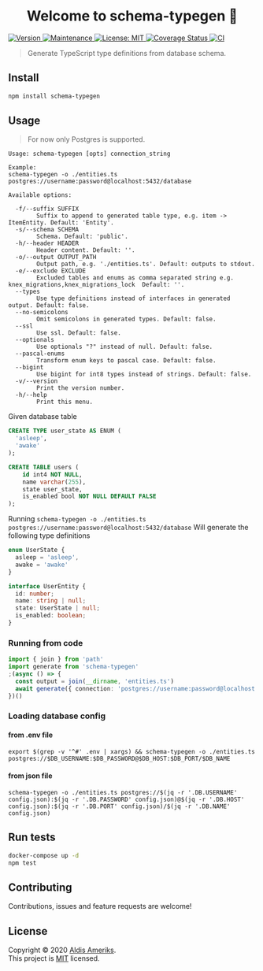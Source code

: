 <h1 align="center">Welcome to schema-typegen 👋</h1>
<p>
    <a href="https://www.npmjs.com/package/schema-typegen" target="_blank">
        <img alt="Version" src="https://img.shields.io/npm/v/schema-typegen.svg">
    </a>
    <a href="https://github.com/aldis-ameriks/schema-typegen/graphs/commit-activity" target="_blank">
        <img alt="Maintenance" src="https://img.shields.io/badge/Maintained%3F-yes-green.svg" />
    </a>
    <a href="https://github.com/aldis-ameriks/schema-typegen/blob/master/LICENSE" target="_blank">
        <img alt="License: MIT" src="https://img.shields.io/github/license/aldis-ameriks/schema-typegen" />
    </a>
    <a href='https://coveralls.io/github/aldis-ameriks/schema-typegen?branch=master'>
        <img src='https://coveralls.io/repos/github/aldis-ameriks/schema-typegen/badge.svg?branch=master' alt='Coverage Status' />
    </a>
    <a href="https://github.com/aldis-ameriks/schema-typegen/workflows/CI/badge.svg" target="_blank">
        <img alt="CI" src="https://github.com/aldis-ameriks/schema-typegen/workflows/CI/badge.svg" />
    </a>
</p>

> Generate TypeScript type definitions from database schema.

## Install

```sh
npm install schema-typegen
```

## Usage
> For now only Postgres is supported.

```
Usage: schema-typegen [opts] connection_string

Example:
schema-typegen -o ./entities.ts postgres://username:password@localhost:5432/database

Available options:

  -f/--suffix SUFFIX
        Suffix to append to generated table type, e.g. item -> ItemEntity. Default: 'Entity'.
  -s/--schema SCHEMA
        Schema. Default: 'public'.
  -h/--header HEADER
        Header content. Default: ''.
  -o/--output OUTPUT_PATH
        Output path, e.g. './entities.ts'. Default: outputs to stdout.
  -e/--exclude EXCLUDE
        Excluded tables and enums as comma separated string e.g. knex_migrations,knex_migrations_lock  Default: ''.
  --types
        Use type definitions instead of interfaces in generated output. Default: false.
  --no-semicolons
        Omit semicolons in generated types. Default: false.
  --ssl
        Use ssl. Default: false.
  --optionals
        Use optionals "?" instead of null. Default: false.
  --pascal-enums
        Transform enum keys to pascal case. Default: false.
  --bigint
        Use bigint for int8 types instead of strings. Default: false.
  -v/--version
        Print the version number.
  -h/--help
        Print this menu.

```

Given database table
```sql
CREATE TYPE user_state AS ENUM (
  'asleep',
  'awake'
);

CREATE TABLE users (
    id int4 NOT NULL,
    name varchar(255),
    state user_state,
    is_enabled bool NOT NULL DEFAULT FALSE
);
```

Running `schema-typegen -o ./entities.ts postgres://username:password@localhost:5432/database`
Will generate the following type definitions
```ts
enum UserState {
  asleep = 'asleep',
  awake = 'awake'
}

interface UserEntity {
  id: number;
  name: string | null;
  state: UserState | null;
  is_enabled: boolean;
}
```

### Running from code

```ts
import { join } from 'path'
import generate from 'schema-typegen'
;(async () => {
  const output = join(__dirname, 'entities.ts')
  await generate({ connection: 'postgres://username:password@localhost:5432/database', output })
})()
```

### Loading database config

#### from .env file
```
export $(grep -v '^#' .env | xargs) && schema-typegen -o ./entities.ts postgres://$DB_USERNAME:$DB_PASSWORD@$DB_HOST:$DB_PORT/$DB_NAME
```

#### from json file
```
schema-typegen -o ./entities.ts postgres://$(jq -r '.DB.USERNAME' config.json):$(jq -r '.DB.PASSWORD' config.json)@$(jq -r '.DB.HOST' config.json):$(jq -r '.DB.PORT' config.json)/$(jq -r '.DB.NAME' config.json)
```


## Run tests

```sh
docker-compose up -d
npm test
```

## Contributing

Contributions, issues and feature requests are welcome!

## License

Copyright © 2020 [Aldis Ameriks](https://github.com/aldis-ameriks).<br />
This project is [MIT](https://github.com/aldis-ameriks/schema-typegen/blob/master/LICENSE) licensed.

